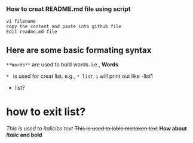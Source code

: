 ### How to creat README.md file using script 

```
vi filename
copy the content and paste into github file
Edit readme.md file

````
## Here are some basic formating syntax

`**Words**` are used to bold words. i.e., **Words**

`* ` is used for creat list. e.g., `* list 1` will print out like
-list1

* list?
# how to exit list?
*This is used to italicize text* 
~~This is used to lable mistaken text~~
**How about *Italic* and bold**
